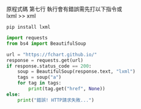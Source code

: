 原程式碼 第七行 執行會有錯誤需先打以下指令或  
lxml >> xml
```
pip install lxml
```

```Python
import requests
from bs4 import BeautifulSoup 

url = "https://fchart.github.io/"
response = requests.get(url)
if response.status_code == 200:
    soup = BeautifulSoup(response.text, "lxml")
    tags = soup("a")
    for tag in tags:
        print(tag.get("href", None))
else:
    print("錯誤! HTTP請求失敗...")
```
